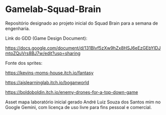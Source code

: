 # Gamelab-Squad-Brain

Repositório designado ao projeto inicial do Squad Brain para a semana de engenharia.

Link do GDD (Game Design Document):

https://docs.google.com/document/d/131BIvf5zXw9hZx8HSJ6eEzGEbYIDJmtoZQuVrs8BJ7w/edit?usp=sharing


Fonte dos sprites:

https://kevins-moms-house.itch.io/fantasy

https://ajslearninglab.itch.io/boganworld

https://boldoboldin.itch.io/enemy-drones-for-a-top-down-game

Asset mapa laboratório inicial gerado André Luiz Souza dos Santos mim no Google Gemini, com licença de uso livre para fins pessoal e comercial. 
